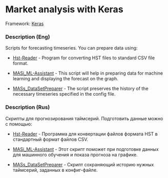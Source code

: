 # Market analysis with Keras

Framework: [Keras](https://github.com/fchollet/keras)

### Description (Eng)

Scripts for forecasting timeseries.
You can prepare data using:

- [Hst-Reader](https://github.com/terentjew-alexey/Hst-reader) - Program for converting HST files to standard CSV file format.

- [MASi_ML-Assistant](https://github.com/terentjew-alexey/market-analysis-system/blob/master/MQL4/MASi_ML-Assistant.mq4) - This script will help in preparing data for machine learning and displaying the forecast on the graph.

- [MASs_DataSetPreparer](https://github.com/terentjew-alexey/market-analysis-system/blob/master/MQL4/MASs_DataSetPreparer.mq4) - The script preserves the history of the necessary timeseries specified in the config file.

### Description (Rus)

Скрипты для прогнозирования таймсерий.
Подготовить данные можно с помощью:

- [Hst-Reader](https://github.com/terentjew-alexey/Hst-reader) - Программа для конвертации файлов формата HST в стандартный формат файлов CSV.

- [MASi_ML-Assistant](https://github.com/terentjew-alexey/market-analysis-system/blob/master/MQL4/MASi_ML-Assistant.mq4) - Этот скрипт поможет при подготовке данных для машинного обучения и показа прогноза на графике.

- [MASs_DataSetPreparer](https://github.com/terentjew-alexey/market-analysis-system/blob/master/MQL4/MASs_DataSetPreparer.mq4) - Скрипт сохраняющий историю нужных таймсерий, заданных в конфиг-файле.


